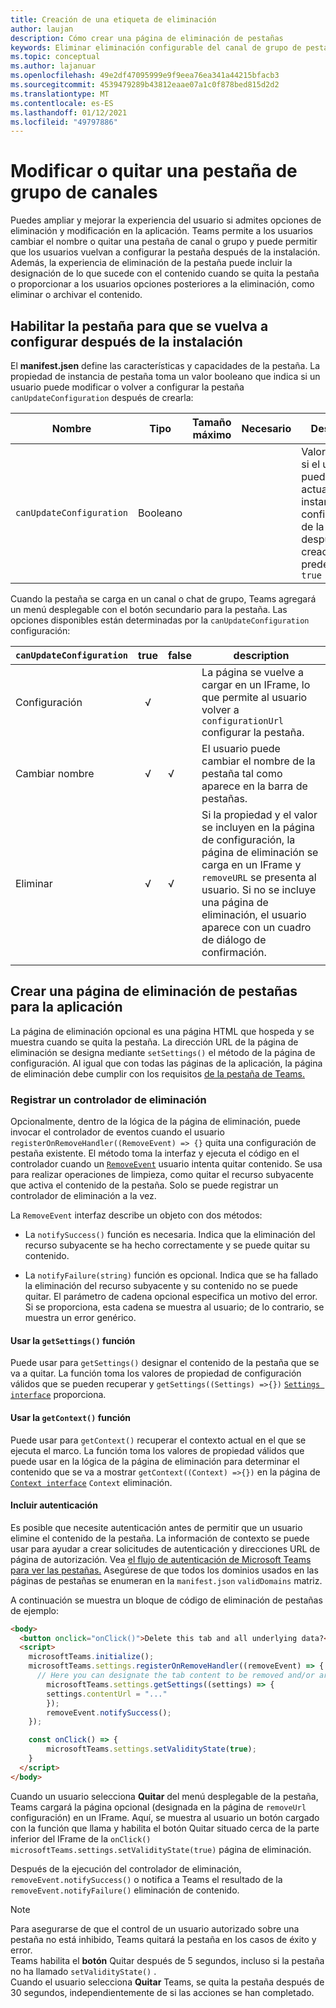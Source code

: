```yaml
---
title: Creación de una etiqueta de eliminación
author: laujan
description: Cómo crear una página de eliminación de pestañas
keywords: Eliminar eliminación configurable del canal de grupo de pestañas de teams
ms.topic: conceptual
ms.author: lajanuar
ms.openlocfilehash: 49e2df47095999e9f9eea76ea341a44215bfacb3
ms.sourcegitcommit: 4539479289b43812eaae07a1c0f878bed815d2d2
ms.translationtype: MT
ms.contentlocale: es-ES
ms.lasthandoff: 01/12/2021
ms.locfileid: "49797886"
---
```

# <a name="modify-or-remove-a-channel-group-tab"></a>Modificar o quitar una pestaña de grupo de canales

Puedes ampliar y mejorar la experiencia del usuario si admites opciones de eliminación y modificación en la aplicación. Teams permite a los usuarios cambiar el nombre o quitar una pestaña de canal o grupo y puede permitir que los usuarios vuelvan a configurar la pestaña después de la instalación. Además, la experiencia de eliminación de la pestaña puede incluir la designación de lo que sucede con el contenido cuando se quita la pestaña o proporcionar a los usuarios opciones posteriores a la eliminación, como eliminar o archivar el contenido.

## <a name="enable-your-tab-to-be-reconfigured-after-installation"></a>Habilitar la pestaña para que se vuelva a configurar después de la instalación

El **manifest.jsen** define las características y capacidades de la pestaña. La propiedad de instancia de pestaña toma un valor booleano que indica si un usuario puede modificar o volver a configurar la pestaña `canUpdateConfiguration` después de crearla:

|Nombre| Tipo| Tamaño máximo | Necesario | Descripción|
|---|---|---|---|---|
|`canUpdateConfiguration`|Booleano|||Valor que indica si el usuario puede actualizar una instancia de la configuración de la pestaña después de su creación. Valor predeterminado: `true`|

Cuando la pestaña se carga en un canal o chat de grupo, Teams agregará un menú desplegable con el botón secundario para la pestaña. Las opciones disponibles están determinadas por la `canUpdateConfiguration` configuración:

| `canUpdateConfiguration`| true   | false | description |
| ----------------------- | :----: | ----- | ----------- |
|     Configuración            |   √    |       |La página se vuelve a cargar en un IFrame, lo que permite al usuario volver a `configurationUrl` configurar la pestaña.  |
|     Cambiar nombre              |   √    |   √   | El usuario puede cambiar el nombre de la pestaña tal como aparece en la barra de pestañas.          |
|     Eliminar               |   √    |   √   |  Si la propiedad y el valor se incluyen en la página de configuración, la página de eliminación se carga en un IFrame y `removeURL` se presenta al usuario.   Si no se incluye una página de eliminación, el usuario aparece con un cuadro de diálogo de confirmación.          |
|||||

## <a name="create-a-tab-removal-page-for-your-application"></a>Crear una página de eliminación de pestañas para la aplicación

La página de eliminación opcional es una página HTML que hospeda y se muestra cuando se quita la pestaña. La dirección URL de la página de eliminación se designa mediante `setSettings()` el método de la página de configuración. Al igual que con todas las páginas de la aplicación, la página de eliminación debe cumplir con los requisitos [de la pestaña de Teams.](../../../tabs/how-to/tab-requirements.md)

### <a name="register-a-remove-handler"></a>Registrar un controlador de eliminación

Opcionalmente, dentro de la lógica de la página de eliminación, puede invocar el controlador de eventos cuando el usuario `registerOnRemoveHandler((RemoveEvent) => {}` quita una configuración de pestaña existente. El método toma la interfaz y ejecuta el código en el controlador cuando un [`RemoveEvent`](/javascript/api/@microsoft/teams-js/microsoftteams.settings.removeevent?view=msteams-client-js-latest&preserve-view=true) usuario intenta quitar contenido. Se usa para realizar operaciones de limpieza, como quitar el recurso subyacente que activa el contenido de la pestaña. Solo se puede registrar un controlador de eliminación a la vez.

La `RemoveEvent` interfaz describe un objeto con dos métodos:

* La `notifySuccess()` función es necesaria. Indica que la eliminación del recurso subyacente se ha hecho correctamente y se puede quitar su contenido.

* La `notifyFailure(string)` función es opcional. Indica que se ha fallado la eliminación del recurso subyacente y su contenido no se puede quitar. El parámetro de cadena opcional especifica un motivo del error. Si se proporciona, esta cadena se muestra al usuario; de lo contrario, se muestra un error genérico.

#### <a name="use-the-getsettings-function"></a>Usar la `getSettings()` función

Puede usar para `getSettings()` designar el contenido de la pestaña que se va a quitar. La función toma los valores de propiedad de configuración válidos que se pueden recuperar y `getSettings((Settings) =>{})` [`Settings interface`](/javascript/api/@microsoft/teams-js/microsoftteams.settings.settings?view=msteams-client-js-latest&preserve-view=true) proporciona.

#### <a name="use-the-getcontext-function"></a>Usar la `getContext()` función

Puede usar para `getContext()` recuperar el contexto actual en el que se ejecuta el marco. La función toma los valores de propiedad válidos que puede usar en la lógica de la página de eliminación para determinar el contenido que se va a mostrar `getContext((Context) =>{})` en la página de [`Context interface`](/javascript/api/@microsoft/teams-js/microsoftteams.context?view=msteams-client-js-latest&preserve-view=true) `Context` eliminación.

#### <a name="include-authentication"></a>Incluir autenticación

Es posible que necesite autenticación antes de permitir que un usuario elimine el contenido de la pestaña. La información de contexto se puede usar para ayudar a crear solicitudes de autenticación y direcciones URL de página de autorización. Vea [el flujo de autenticación de Microsoft Teams para ver las pestañas.](~/tabs/how-to/authentication/auth-flow-tab.md) Asegúrese de que todos los dominios usados en las páginas de pestañas se enumeran en la `manifest.json` `validDomains` matriz.

A continuación se muestra un bloque de código de eliminación de pestañas de ejemplo:

```html
<body>
  <button onclick="onClick()">Delete this tab and all underlying data?</button>
  <script>
    microsoftTeams.initialize();
    microsoftTeams.settings.registerOnRemoveHandler((removeEvent) => {
      // Here you can designate the tab content to be removed and/or archived.
        microsoftTeams.settings.getSettings((settings) => {
        settings.contentUrl = "..."
        });
        removeEvent.notifySuccess();
    });

    const onClick() => {
        microsoftTeams.settings.setValidityState(true);
    }
  </script>
</body>

```

Cuando un usuario selecciona **Quitar** del menú desplegable de la pestaña, Teams cargará la página opcional (designada en la página de `removeUrl` configuración) en un IFrame. Aquí, se muestra al usuario un botón cargado con la función que llama y habilita el botón Quitar situado cerca de la parte inferior del IFrame de la `onClick()` `microsoftTeams.settings.setValidityState(true)` página de eliminación. 

Después de la ejecución del controlador de eliminación, `removeEvent.notifySuccess()` o notifica a Teams el resultado de la `removeEvent.notifyFailure()` eliminación de contenido.

>[!NOTE]
>Para asegurarse de que el control de un usuario autorizado sobre una pestaña no está inhibido, Teams quitará la pestaña en los casos de éxito y error.\
>Teams habilita el **botón** Quitar después de 5 segundos, incluso si la pestaña no ha llamado `setValidityState()` .\
>Cuando el usuario selecciona **Quitar** Teams, se quita la pestaña después de 30 segundos, independientemente de si las acciones se han completado.
